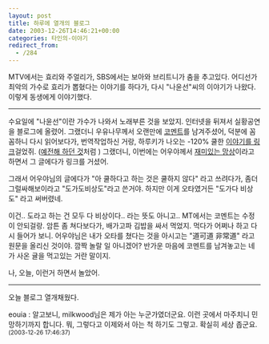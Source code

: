 ```yaml
---
layout: post
title: 하루에 열개의 블로그
date: 2003-12-26T14:46:21+00:00
categories: 타인의-이야기
redirect_from:
  - /284
---
```


MTV에서는 효리와 주얼리가, SBS에서는 보아와 브리트니가 춤을 추고있다. 어디선가 최악의 가수로 효리가 뽑혔다는 이야기를 하다가, 다시 "나윤선"씨의 이야기가 나왔다. 이렇게 동생에게 이야기했다.

---

수요일에 "나윤선"이란 가수가 나와서 노래부른 것을 보았지. 인터넷을 뒤져서 실황공연을 블로그에 올렸어. 그랬더니 우유나무께서 오랜만에 <a href="http://jinto.pe.kr/logs/archives/000442.html#comments" target=bb>코멘트</a>를 남겨주셨어, 덕분에 꼼꼼하니 다시 읽어보다가, 번역작업하신 거랑, 하루키가 나오는 -120% 쿨한 <a href="/445" target=bb>이야기를 링크</a>걸었쥐. (<a href="/313" target=bb>예전해 하던 것</a>처럼 ) 그랬더니, 이번에는 어우야께서 <a href="http://eouia.net/archives/000567.html" target=bb>재미있는 망상</a>이라고 하면서 그 글에다가 링크를 거셨어.

그래서 어우야님의 글에다가 "아 쿨하다고 하는 것은 쿨하지 않다" 라고 쓰려다가, 좀더 그럴싸해보이라고 "도가도비상도"라고 쓴거야. 하지만 이게 오타였거든 "도가다 비상도" 라고 써버렸네.

이건.. 도라고 하는 건 모두 다 비상이다.. 라는 뜻도 아니고.. MT에서는 코멘트는 수정이 안되걸랑. 암튼 좀 쳐다보다가, 배가고파 김밥을 싸서 먹었지. 먹다가 어쩌나 하고 다시 들어가 보니. 어우야님은 내가 오타를 쳤다는 것을 아시고는 "道可道 非常道" 라고 원문을 올리신 것이야. 깜짝 놀랄 일 아니겠어? 반가운 마음에 코멘트를 남겨놓고는 네가 사온 귤을 먹고있는 거란 말이지.

나, 오늘, 이런거 하면서 놀았어.

---

오늘 블로그 열개채웠다.
<div id=comments>
<div class=comment>
<!--- cmt:590 --->
<!--- mail: --->
<!--- parent:0 --->
eouia : 
알고보니, milkwood님은 제가 아는 누군가였더군요. 이런 곳에서 마주치니 민망하기까지 합니다. 뭐, 그렇다고 이제와서 아는 척 하기도 그렇고. 확실히 세상 좁군요.
 <small>(2003-12-26 17:46:37)</small>
</div>
</div>
